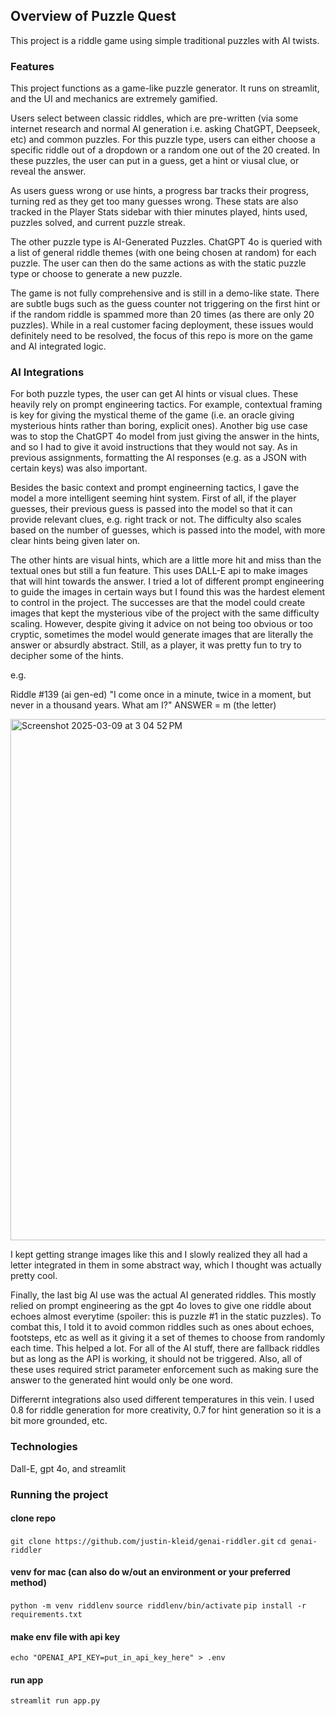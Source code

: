 ## Overview of Puzzle Quest

This project is a riddle game using simple traditional puzzles with AI twists.


### Features

This project functions as a game-like puzzle generator. It runs on streamlit, and the UI and mechanics are
extremely gamified.

Users select between classic riddles, which are pre-written (via some internet research and normal AI generation i.e. asking ChatGPT, Deepseek, etc)
and common puzzles. For this puzzle type, users can either choose a specific riddle out of a dropdown or a random one out of the 20 created.
In these puzzles, the user can put in a guess, get a hint or viusal clue, or reveal the answer.

As users guess wrong or use hints, a progress bar tracks their progress, turning red as they get too many guesses wrong. These stats are also 
tracked in the Player Stats sidebar with thier minutes played, hints used, puzzles solved, and current puzzle streak. 

The other puzzle type is AI-Generated Puzzles. ChatGPT 4o is queried with a list of general riddle themes (with one being chosen at random)
for each puzzle. The user can then do the same actions as with the static puzzle type or choose to generate a new puzzle.

The game is not fully comprehensive and is still in a demo-like state. There are subtle bugs such as the guess counter not triggering on the first hint or
if the random riddle is spammed more than 20 times (as there are only 20 puzzles). While in a real customer facing deployment, these issues would definitely need to
be resolved, the focus of this repo is more on the game and AI integrated logic.

### AI Integrations

For both puzzle types, the user can get AI hints or visual clues. These heavily rely on prompt engineering tactics.
For example, contextual framing is key for giving the mystical theme of the game (i.e. an oracle giving mysterious hints rather 
than boring, explicit ones). Another big use case was to stop the ChatGPT 4o model from just giving the answer in the hints, and so I had
to give it avoid instructions that they would not say. As in previous assignments, formatting the AI responses (e.g. as a JSON with certain keys)
was also important.

Besides the basic context and prompt engineerning tactics, I gave the model a more intelligent seeming hint system. First of all, if the player guesses,
their previous guess is passed into the model so that it can provide relevant clues, e.g. right track or not. The difficulty also scales based on the 
number of guesses, which is passed into the model, with more clear hints being given later on.

The other hints are visual hints, which are a little more hit and miss than the textual ones but still a fun feature. This uses DALL-E api to make images
that will hint towards the answer. I tried a lot of different prompt engineering to guide the images in certain ways but I found this was the hardest element to 
control in the project. The successes are that the model could create images that kept the mysterious vibe of the project with the
same difficulty scaling. However, despite giving it advice on not 
being too obvious or too cryptic, sometimes the model would generate images that are literally the answer or absurdly abstract. Still, as a player, it was pretty
fun to try to decipher some of the hints.

e.g.

Riddle #139 (ai gen-ed)
"I come once in a minute, twice in a moment, but never in a thousand years. What am I?" ANSWER = m (the letter)

<img width="834" alt="Screenshot 2025-03-09 at 3 04 52 PM" src="https://github.com/user-attachments/assets/3c7d08ce-d8f7-44d8-8d77-91bf50324748" />

I kept getting strange images like this and I slowly realized they all had a letter integrated in them in some abstract way, which I thought was actually
pretty cool.


Finally, the last big AI use was the actual AI generated riddles. This mostly relied on prompt engineering as the gpt 4o loves to give one riddle about 
echoes almost everytime (spoiler: this is puzzle #1 in the static puzzles). To combat this, I told it to avoid common riddles such as ones about echoes, footsteps, etc
as well as it giving it a set of themes to choose from randomly each time. This helped a lot. For all of the AI stuff, there are fallback riddles but as long as the API
is working, it should not be triggered. Also, all of these uses required strict parameter enforcement such as making sure the answer to the generated hint would only be one word.

Differernt integrations also used different temperatures in this vein. I used 0.8 for riddle generation for more creativity, 0.7 for hint generation so it is a bit more grounded, etc.

### Technologies

Dall-E, gpt 4o, and streamlit

### Running the project

#### clone repo
``git clone https://github.com/justin-kleid/genai-riddler.git``
``cd genai-riddler``

#### venv for mac (can also do w/out an environment or your preferred method)
``python -m venv riddlenv``
``source riddlenv/bin/activate``
``pip install -r requirements.txt``

#### make env file with api key
``echo "OPENAI_API_KEY=put_in_api_key_here" > .env``

#### run app
``streamlit run app.py``

